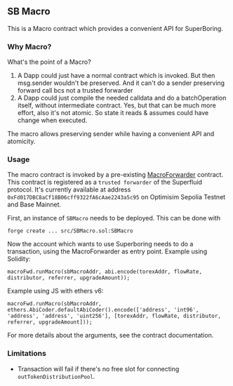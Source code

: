 ## SB Macro

This is a Macro contract which provides a convenient API for SuperBoring.

### Why Macro?

What's the point of a Macro?
1. A Dapp could just have a normal contract which is invoked.
But then msg.sender wouldn't be preserved. And it can't do a sender preserving forward call bcs not a trusted forwarder
2. A Dapp could just compile the needed calldata and do a batchOperation itself, without intermediate contract.
Yes, but that can be much more effort, also it's not atomic. So state it reads & assumes could have change when executed.

The macro allows preserving sender while having a convenient API and atomicity.

### Usage

The macro contract is invoked by a pre-existing [MacroForwarder](https://github.com/superfluid-finance/protocol-monorepo/blob/dev/packages/ethereum-contracts/contracts/utils/MacroForwarder.sol) contract. This contract is registered as a `trusted forwarder` of the Superfluid protocol.
It's currently available at address `0xFd017DBC8aCf18B06cff9322fA6cAae2243a5c95` on Optimisim Sepolia Testnet and Base Mainnet.

First, an instance of `SBMacro` needs to be deployed. This can be done with
```
forge create ... src/SBMacro.sol:SBMacro
```

Now the account which wants to use Superboring needs to do a transaction, using the MacroForwarder as entry point.
Example using Solidity:
```
macroFwd.runMacro(sbMacroAddr, abi.encode(torexAddr, flowRate, distributor, referrer, upgradeAmount));
```

Example using JS with ethers v6:
```
macroFwd.runMacro(sbMacroAddr, ethers.AbiCoder.defaultAbiCoder().encode(['address', 'int96', 'address', 'address', 'uint256'], [torexAddr, flowRate, distributor, referrer, upgradeAmount]));
```

For more details about the arguments, see the contract documentation.

### Limitations

- Transaction will fail if there's no free slot for connecting `outTokenDistributionPool`.